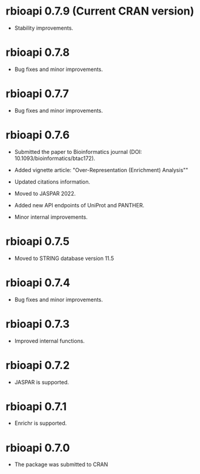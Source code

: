 # rbioapi 0.7.9 (Current CRAN version)

* Stability improvements.

# rbioapi 0.7.8

* Bug fixes and minor improvements.

# rbioapi 0.7.7

* Bug fixes and minor improvements.

# rbioapi 0.7.6

* Submitted the paper to Bioinformatics journal (DOI: 10.1093/bioinformatics/btac172).

* Added vignette article: "Over-Representation (Enrichment) Analysis""

* Updated citations information.

* Moved to JASPAR 2022.

* Added new API endpoints of UniProt and PANTHER.

* Minor internal improvements.

# rbioapi 0.7.5

* Moved to STRING database version 11.5

# rbioapi 0.7.4

* Bug fixes and minor improvements.

# rbioapi 0.7.3

* Improved internal functions.

# rbioapi 0.7.2

* JASPAR is supported.

# rbioapi 0.7.1

* Enrichr is supported.

# rbioapi 0.7.0 

* The package was submitted to CRAN
